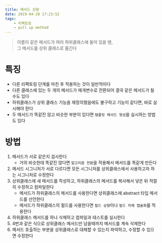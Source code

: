 ```yaml
---
title: 메서드 상향
date: 2019-04-28 17:23:52
tags:
    - 리팩토링
    - pull up method
---
```


> 이름이 같은 메서드가 여러 하위클래스에 들어 있을 땐,  
> 그 메서드를 상위 클래스로 옮긴다

# 특징
- 다른 리팩토링 단계를 마친 후 적용하는 것이 일반적이다
- 다른 클래스에 있는 두 개의 메서드가 매개변수로 전환되어 결국 같은 메서드가 될 수도 있다
- 하위클래스가 상위 클래스 기능을 재정의했음에도 불구하고 기능이 같다면, 바로 실시해야 한다
- 두 메서드가 똑같진 않고 비슷한 부분이 있다면 `템플릿 메서드 형성`을 실시하는 방법도 있다

# 방법
1. 메서드가 서로 같은지 검사한다
    - 거의 비슷한데 똑같진 않다면 `알고리즘 전환`을 적용해서 메서드를 똑같게 만든다
2. 메서드 시그니처가 서로 다르다면 모든 시그니처를 상위클래스에서 사용하고자 하는 시그니처로 수정한다
3. 상위클래스에 새 메서드를 작성하고, 하위클래스의 메서드를 복사해서 넣은 뒤 적절히 수정하고 컴파일한다
    - 메서드가 하위클래스의 메서드를 사용한다면 상위클래스에 abstract 타입 메서드를 선언한다
    - 메서드가 하위클래스의 필드를 사용한다면 `필드 상향`이나 `필드 자체 캡슐화`를 적용한다
4. 하위클래스 메서드를 하나 삭제하고 컴파일과 테스트를 실시한다
5. 4번과 같은 식으로 상위클래스 메서드만 남을때까지 메서드를 계속 삭제한다
6. 메서드 호출하는 부분을 상위클래스로 대체할 수 있는지 파악하고, 수정할 수 있으면 수정한다

<!-- more -->